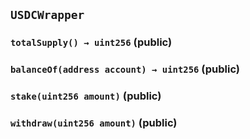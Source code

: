 ## `USDCWrapper`






### `totalSupply() → uint256` (public)





### `balanceOf(address account) → uint256` (public)





### `stake(uint256 amount)` (public)





### `withdraw(uint256 amount)` (public)






